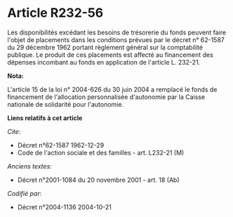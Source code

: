 # Article R232-56

Les disponibilités excédant les besoins de trésorerie du fonds peuvent faire l'objet de placements dans les conditions
prévues par le décret n° 62-1587 du 29 décembre 1962 portant règlement général sur la comptabilité publique. Le produit de
ces placements est affecté au financement des dépenses incombant au fonds en application de l'article L. 232-21.

**Nota:**

L'article 15 de la loi n° 2004-626 du 30 juin 2004 a remplacé le fonds de financement de l'allocation personnalisée
d'autonomie par la Caisse nationale de solidarité pour l'autonomie.

**Liens relatifs à cet article**

_Cite_:

  - Décret n°62-1587 1962-12-29
  - Code de l'action sociale et des familles - art. L232-21 (M)

_Anciens textes_:

  - Décret n°2001-1084 du 20 novembre 2001 - art. 18 (Ab)

_Codifié par_:

  - Décret n°2004-1136 2004-10-21
